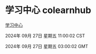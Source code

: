 # 学习中心 colearnhub
[学习中心](http://219.139.198.207:56308/colearnhub/)

2024年 09月 27日 星期五 11:00:02 CST

2024年 09月 27日 星期五 03:00:02 GMT
